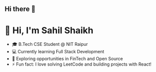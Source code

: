 ## Hi there 👋

<!--
**Sahil-Shaikh10415/Sahil-Shaikh10415** is a ✨ _special_ ✨ repository because its `README.md` (this file) appears on your GitHub profile.

Here are some ideas to get you started:
-->
# 👋 Hi, I'm Sahil Shaikh

- 🎓 B.Tech CSE Student @ NIT Raipur
- 💻 Currently learning Full Stack Development
- 🌱 Exploring opportunities in FinTech and Open Source
- ⚡ Fun fact: I love solving LeetCode and building projects with React!
